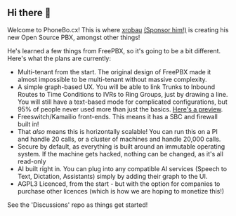 ## Hi there 👋

Welcome to PhoneBo.cx! This is where [xrobau](https://github.com/xrobau) [(Sponsor him!)](https://github.com/sponsors/xrobau) is creating his new Open Source PBX, amongst other things!

He's learned a few things from FreePBX, so it's going to be a bit different. Here's what the plans are currently:

* Multi-tenant from the start. The original design of FreePBX made it almost impossible to be multi-tenant without massive complexity.
* A simple graph-based UX. You will be able to link Trunks to Inbound Routes to Time Conditions to IVRs to Ring Groups, just by drawing a line. You will still have a text-based mode for complicated configurations, but 95% of people never used more than just the basics. [Here's a preview](http://imgur.com/a/HaSXe3r).
* Freeswitch/Kamailio front-ends. This means it has a SBC and firewall built in!
* That *also* means this is horizontally scalable! You can run this on a PI and handle 20 calls, or a cluster of machines and handle 20,000 calls.
* Secure by default, as everything is built around an immutable operating system. If the machine gets hacked, nothing can be changed, as it's all read-only
* AI built right in. You can plug into any compatible AI services (Speech to Text, Dictation, Assistants) simply by adding their graph to the UI.
* AGPL3 Licenced, from the start - but with the option for companies to purchase other licences (which is how we are hoping to monetize this!)


See the 'Discussions' repo as things get started!

